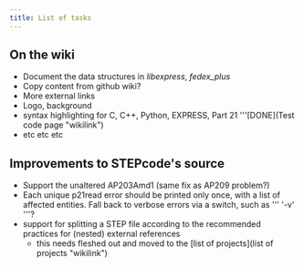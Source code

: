 ```yaml
---
title: List of tasks
---
```


On the wiki
-----------

-   Document the data structures in *libexpress*, *fedex\_plus*
-   Copy content from github wiki?
-   More external links
-   Logo, background
-   syntax highlighting for C, C++, Python, EXPRESS, Part 21
    '''[DONE](Test code page "wikilink")
-   etc etc etc

Improvements to STEPcode's source
---------------------------------

-   Support the unaltered AP203Amd1 (same fix as AP209 problem?)
-   Each unique p21read error should be printed only once, with a list
    of affected entities. Fall back to verbose errors via a switch, such
    as ''' '-v' '''?
-   support for splitting a STEP file according to the recommended
    practices for (nested) external references
    -   this needs fleshed out and moved to the [list of
        projects](list of projects "wikilink")



